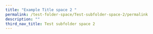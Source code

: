 ```yaml
---
title: "Example Title space 2 "
permalink: /test-folder-space/Test-subfolder-space-2/permalink
description: ""
third_nav_title: Test subfolder space 2
---
```

